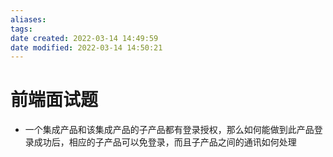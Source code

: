 ```yaml
---
aliases: 
tags: 
date created: 2022-03-14 14:49:59
date modified: 2022-03-14 14:50:21
---
```


# 前端面试题

- 一个集成产品和该集成产品的子产品都有登录授权，那么如何能做到此产品登录成功后，相应的子产品可以免登录，而且子产品之间的通讯如何处理
